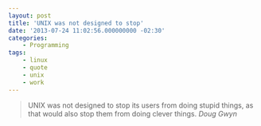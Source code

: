 ```yaml
---
layout: post
title: 'UNIX was not designed to stop'
date: '2013-07-24 11:02:56.000000000 -02:30'
categories:
    - Programming
tags:
    - linux
    - quote
    - unix
    - work
---
```

> UNIX was not designed to stop its users from doing stupid things, as that would also stop them from doing clever things. <cite>Doug Gwyn</cite>